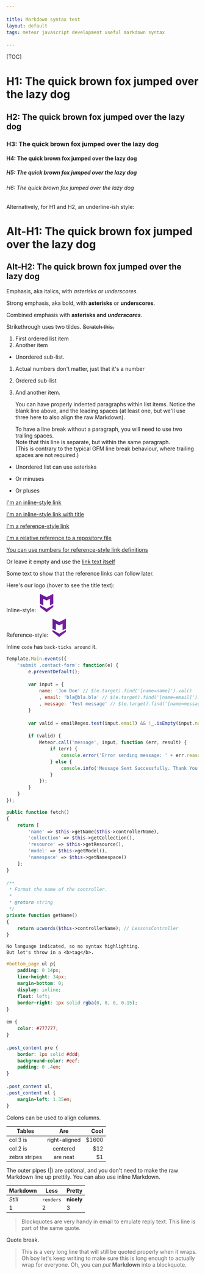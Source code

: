 ```yaml
---

title: Markdown syntax test
layout: default
tags: meteor javascript development useful markdown syntax

---
```

[TOC]

# H1: The quick brown fox jumped over the lazy dog

## H2: The quick brown fox jumped over the lazy dog

### H3: The quick brown fox jumped over the lazy dog

#### H4: The quick brown fox jumped over the lazy dog

##### H5: The quick brown fox jumped over the lazy dog

###### H6: The quick brown fox jumped over the lazy dog

Alternatively, for H1 and H2, an underline-ish style:

Alt-H1: The quick brown fox jumped over the lazy dog
======

Alt-H2: The quick brown fox jumped over the lazy dog
------

Emphasis, aka italics, with *asterisks* or _underscores_.

Strong emphasis, aka bold, with **asterisks** or __underscores__.

Combined emphasis with **asterisks and _underscores_**.

Strikethrough uses two tildes. ~~Scratch this.~~


1. First ordered list item
2. Another item
  * Unordered sub-list. 
1. Actual numbers don't matter, just that it's a number
  1. Ordered sub-list
4. And another item.

   You can have properly indented paragraphs within list items. Notice the blank line above, and the leading spaces (at least one, but we'll use three here to also align the raw Markdown).

   To have a line break without a paragraph, you will need to use two trailing spaces.  
   Note that this line is separate, but within the same paragraph.  
   (This is contrary to the typical GFM line break behaviour, where trailing spaces are not required.)

* Unordered list can use asterisks
- Or minuses
+ Or pluses


[I'm an inline-style link](https://www.google.com)

[I'm an inline-style link with title](https://www.google.com "Google's Homepage")

[I'm a reference-style link][Arbitrary case-insensitive reference text]

[I'm a relative reference to a repository file](../blob/master/LICENSE)

[You can use numbers for reference-style link definitions][1]

Or leave it empty and use the [link text itself]

Some text to show that the reference links can follow later.

[arbitrary case-insensitive reference text]: https://www.mozilla.org
[1]: http://slashdot.org
[link text itself]: http://www.reddit.com


Here's our logo (hover to see the title text):

Inline-style: 
![alt text](https://github.com/adam-p/markdown-here/raw/master/src/common/images/icon48.png "Logo Title Text 1")

Reference-style: 
![alt text][logo]

[logo]: https://github.com/adam-p/markdown-here/raw/master/src/common/images/icon48.png "Logo Title Text 2"


Inline `code` has `back-ticks around` it.


```javascript
Template.Main.events({
    'submit .contact-form': function(e) {
        e.preventDefault();

        var input = {
            name: 'Jon Doe' // $(e.target).find('[name=name]').val()
            , email: 'bla@bla.bla' // $(e.target).find('[name=email]').val()
            , message: 'Test message' // $(e.target).find('[name=message]').val()
        }
        
        var valid = emailRegex.test(input.email) && !_.isEmpty(input.name) && !_.isEmpty(input.email) && !_.isEmpty(input.message);

        if (valid) {
            Meteor.call('message', input, function (err, result) {
                if (err) {
                    console.error('Error sending message: ' + err.reason);
                } else {
                    console.info('Message Sent Successfully. Thank You!');
                }
            });
        }
    }
});
```
 
```php
public function fetch()
{
    return [
        'name' => $this->getName($this->controllerName),
        'collection' => $this->getCollection(),
        'resource' => $this->getResource(),
        'model' => $this->getModel(),
        'namespace' => $this->getNamespace()
    ];
}

/**
 * Format the name of the controller.
 *
 * @return string
 */
private function getName()
{
    return ucwords($this->controllerName); // LessonsController
}
```
 
```
No language indicated, so no syntax highlighting. 
But let's throw in a <b>tag</b>.
```

```css
#bottom_page ul p{
    padding: 0 14px;
    line-height: 34px;
    margin-bottom: 0;
    display: inline;
    float: left;
    border-right: 1px solid rgba(0, 0, 0, 0.15);
}

em {
    color: #777777;
}

.post_content pre {
    border: 1px solid #ddd;
    background-color: #eef;
    padding: 0 .4em;
}

.post_content ul,
.post_content ol {
    margin-left: 1.35em;
}

```

Colons can be used to align columns.

| Tables        | Are           | Cool  |
| ------------- |:-------------:| -----:|
| col 3 is      | right-aligned | $1600 |
| col 2 is      | centered      |   $12 |
| zebra stripes | are neat      |    $1 |

The outer pipes (|) are optional, and you don't need to make the raw Markdown line up prettily. You can also use inline Markdown.

Markdown | Less | Pretty
--- | --- | ---
*Still* | `renders` | **nicely**
1 | 2 | 3

> Blockquotes are very handy in email to emulate reply text.
> This line is part of the same quote.

Quote break.

> This is a very long line that will still be quoted properly when it wraps. Oh boy let's keep writing to make sure this is long enough to actually wrap for everyone. Oh, you can *put* **Markdown** into a blockquote. 

